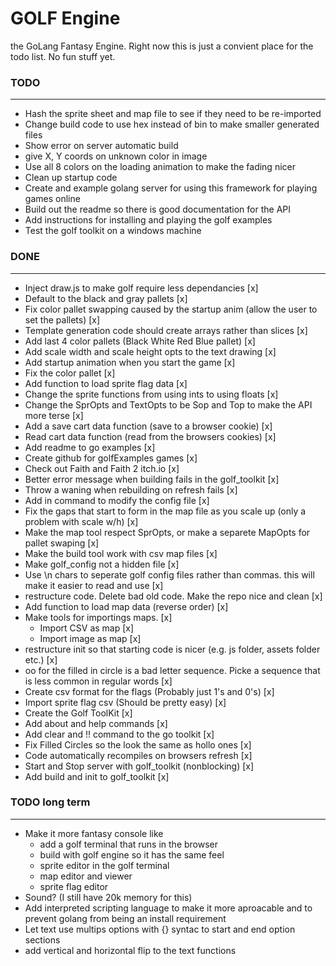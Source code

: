# GOLF Engine
the GoLang Fantasy Engine. Right now this is just a convient place for the todo list. No fun stuff yet.

### TODO
---
* Hash the sprite sheet and map file to see if they need to be re-imported
* Change build code to use hex instead of bin to make smaller generated files
* Show error on server automatic build
* give X, Y coords on unknown color in image
* Use all 8 colors on the loading animation to make the fading nicer
* Clean up startup code
* Create and example golang server for using this framework for playing games online
* Build out the readme so there is good documentation for the API
* Add instructions for installing and playing the golf examples
* Test the golf toolkit on a windows machine

### DONE
---
* Inject draw.js to make golf require less dependancies [x]
* Default to the black and gray pallets [x]
* Fix color pallet swapping caused by the startup anim (allow the user to set the pallets) [x]
* Template generation code should create arrays rather than slices [x]
* Add last 4 color pallets (Black White Red Blue pallet) [x]
* Add scale width and scale height opts to the text drawing [x]
* Add startup animation when you start the game [x]
* Fix the color pallet [x]
* Add function to load sprite flag data [x]
* Change the sprite functions from using ints to using floats [x]
* Change the SprOpts and TextOpts to be Sop and Top to make the API more terse [x]
* Add a save cart data function (save to a browser cookie) [x]
* Read cart data function (read from the browsers cookies) [x]
* Add readme to go examples [x]
* Create github for golfExamples games [x]
* Check out Faith and Faith 2 itch.io [x]
* Better error message when building fails in the golf_toolkit [x]
* Throw a waning when rebuilding on refresh fails [x]
* Add in command to modify the config file [x]
* Fix the gaps that start to form in the map file as you scale up (only a problem with scale w/h) [x]
* Make the map tool respect SprOpts, or make a separete MapOpts for pallet swaping [x]
* Make the build tool work with csv map files [x]
* Make golf_config not a hidden file [x]
* Use \n chars to seperate golf config files rather than commas. this will make it easier to read and use [x]
* restructure code. Delete bad old code. Make the repo nice and clean [x]
* Add function to load map data (reverse order) [x]
* Make tools for importings maps. [x]
  * Import CSV as map [x]
  * Import image as map [x]
* restructure init so that starting code is nicer (e.g. js folder, assets folder etc.) [x]
* oo for the filled in circle is a bad letter sequence. Picke a sequence that is less common in regular words [x]
* Create csv format for the flags (Probably just 1's and 0's) [x]
* Import sprite flag csv (Should be pretty easy) [x]
* Create the Golf ToolKit [x]
* Add about and help commands [x]
* Add clear and !! command to the go toolkit [x]
* Fix Filled Circles so the look the same as hollo ones [x]
* Code automatically recompiles on browsers refresh [x]
* Start and Stop server with golf_toolkit (nonblocking) [x]
* Add build and init to golf_toolkit [x]

### TODO long term
---
* Make it more fantasy console like
  * add a golf terminal that runs in the browser
  * build with golf engine so it has the same feel
  * sprite editor in the golf terminal
  * map editor and viewer
  * sprite flag editor 
* Sound? (I still have 20k memory for this)
* Add interpreted scripting language to make it more aproacable and to prevent golang from being an install requirement
* Let text use multips options with {} syntac to start and end option sections
* add vertical and horizontal flip to the text functions